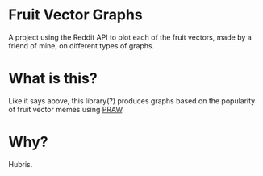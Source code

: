 # Fruit Vector Graphs
A project using the Reddit API to plot each of the fruit vectors, made by a friend of mine, on different types of graphs.

# What is this?
Like it says above, this library(?) produces graphs based on the popularity of fruit vector memes using [PRAW](https://pypi.org/project/praw/).

# Why?
Hubris.